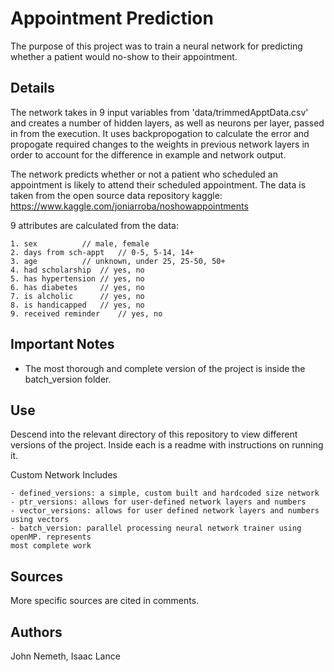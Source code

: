 # Appointment Prediction
The purpose of this project was to train a neural network for predicting whether
a patient would no-show to their appointment. 

## Details
The network takes in 9 input variables from 'data/trimmedApptData.csv' and creates
a number of hidden layers, as well as neurons per layer, passed in from the execution.
It uses backpropogation to calculate the error and propogate required changes to the 
weights in previous network layers in order to account for the difference in example and
network output. 

The network predicts whether or not a patient who scheduled an appointment is likely
to attend their scheduled appointment. The data is taken from the open source data 
repository kaggle:
https://www.kaggle.com/joniarroba/noshowappointments

9 attributes are calculated from the data:
```
1. sex			// male, female
2. days from sch-appt	// 0-5, 5-14, 14+
3. age			// unknown, under 25, 25-50, 50+
4. had scholarship	// yes, no
5. has hypertension	// yes, no
6. has diabetes		// yes, no
7. is alcholic		// yes, no
8. is handicapped	// yes, no
9. received reminder	// yes, no
```
## Important Notes
- The most thorough and complete version of the project is inside the batch_version folder.

## Use
Descend into the relevant directory of this repository to view different versions of 
the project. Inside each is a readme with instructions on running it. 

Custom Network Includes
```
- defined_versions: a simple, custom built and hardcoded size network
- ptr_versions:	allows for user-defined network layers and numbers
- vector_versions: allows for user defined network layers and numbers using vectors
- batch_version: parallel processing neural network trainer using openMP. represents
most complete work
```
## Sources
More specific sources are cited in comments.

## Authors
John Nemeth, Isaac Lance
